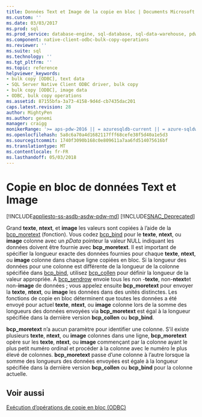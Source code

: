 ```yaml
---
title: Données Text et Image de la copie en bloc | Documents Microsoft
ms.custom: ''
ms.date: 03/03/2017
ms.prod: sql
ms.prod_service: database-engine, sql-database, sql-data-warehouse, pdw
ms.component: native-client-odbc-bulk-copy-operations
ms.reviewer: ''
ms.suite: sql
ms.technology: ''
ms.tgt_pltfrm: ''
ms.topic: reference
helpviewer_keywords:
- bulk copy [ODBC], text data
- SQL Server Native Client ODBC driver, bulk copy
- bulk copy [ODBC], image data
- ODBC, bulk copy operations
ms.assetid: 87155bfa-3a73-4158-9d4d-cb7435dac201
caps.latest.revision: 28
author: MightyPen
ms.author: genemi
manager: craigg
monikerRange: '>= aps-pdw-2016 || = azuresqldb-current || = azure-sqldw-latest || >= sql-server-2016 || = sqlallproducts-allversions'
ms.openlocfilehash: 5a8c6a70a4d1682117fff68cefe38f5d40a1e5d3
ms.sourcegitcommit: 1740f3090b168c0e809611a7aa6fd514075616bf
ms.translationtype: MT
ms.contentlocale: fr-FR
ms.lasthandoff: 05/03/2018
---
```

# <a name="bulk-copying-text-and-image-data"></a>Copie en bloc de données Text et Image
[!INCLUDE[appliesto-ss-asdb-asdw-pdw-md](../../includes/appliesto-ss-asdb-asdw-pdw-md.md)]
[!INCLUDE[SNAC_Deprecated](../../includes/snac-deprecated.md)]

  Grand **texte**, **ntext**, et **image** les valeurs sont copiées à l’aide de la [bcp_moretext](../../relational-databases/native-client-odbc-extensions-bulk-copy-functions/bcp-moretext.md) (fonction). Vous codez [bcp_bind](../../relational-databases/native-client-odbc-extensions-bulk-copy-functions/bcp-bind.md) pour le **texte**, **ntext**, ou **image** colonne avec un *pData* pointeur la valeur NULL indiquant les données doivent être fournie avec **bcp_moretext**. Il est important de spécifier la longueur exacte des données fournies pour chaque **texte**, **ntext**, ou **image** colonne dans chaque ligne copiées en bloc. Si la longueur des données pour une colonne est différente de la longueur de la colonne spécifiée dans [bcp_bind](../../relational-databases/native-client-odbc-extensions-bulk-copy-functions/bcp-bind.md), utilisez [bcp_collen](../../relational-databases/native-client-odbc-extensions-bulk-copy-functions/bcp-collen.md) pour définir la longueur de la valeur appropriée. A [bcp_sendrow](../../relational-databases/native-client-odbc-extensions-bulk-copy-functions/bcp-sendrow.md) envoie tous les non -**texte**, non-**ntext**et non-**image** de données ; vous appelez ensuite **bcp_moretext** pour envoyer la **texte**, **ntext**, ou **image** les données dans des unités distinctes. Les fonctions de copie en bloc déterminent que toutes les données a été envoyé pour actuel **texte**, **ntext**, ou **image** colonne lors de la somme des longueurs des données envoyées via **bcp_moretext** est égal à la longueur spécifiée dans la dernière version **bcp_collen** ou **bcp_bind**.  
  
 **bcp_moretext** n’a aucun paramètre pour identifier une colonne. S’il existe plusieurs **texte**, **ntext**, ou **image** colonnes dans une ligne, **bcp_moretext** opère sur les **texte**, **ntext**, ou **image** commençant par la colonne ayant le plus petit numéro ordinal et procéder à la colonne avec le numéro le plus élevé de colonnes. **bcp_moretext** passe d’une colonne à l’autre lorsque la somme des longueurs des données envoyées est égale à la longueur spécifiée dans la dernière version **bcp_collen** ou **bcp_bind** pour la colonne actuelle.  
  
## <a name="see-also"></a>Voir aussi  
 [Exécution d’opérations de copie en bloc &#40;ODBC&#41;](../../relational-databases/native-client-odbc-bulk-copy-operations/performing-bulk-copy-operations-odbc.md)  
  
  
